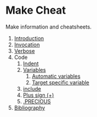 # Make Cheat

Make information and cheatsheets.

1.  [Introduction](introduction.md)
1.  [Invocation](invocation.md)
1.  [Verbose](verbose.md)
1.  Code
    1.  [Indent](indent.mk)
    1.  [Variables](variables.mk)
        1.  [Automatic variables](automatic-variables.mk)
        1.  [Target specific variable](target-specific-variable.mk)
    1.  [include](include/)
    1.  [Plus sign (+)](plus-sign/)
    1.  [.PRECIOUS](precious/)
1.  [Bibliography](bibliography.md)
